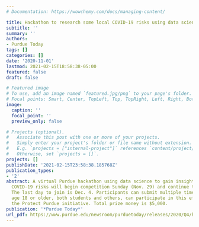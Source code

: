 ```yaml
---
# Documentation: https://wowchemy.com/docs/managing-content/

title: Hackathon to research some local COVID-19 risks using data science
subtitle: ''
summary: ''
authors:
- Purdue Today
tags: []
categories: []
date: '2020-11-01'
lastmod: 2021-02-15T18:58:38-05:00
featured: false
draft: false

# Featured image
# To use, add an image named `featured.jpg/png` to your page's folder.
# Focal points: Smart, Center, TopLeft, Top, TopRight, Left, Right, BottomLeft, Bottom, BottomRight.
image:
  caption: ''
  focal_point: ''
  preview_only: false

# Projects (optional).
#   Associate this post with one or more of your projects.
#   Simply enter your project's folder or file name without extension.
#   E.g. `projects = ["internal-project"]` references `content/project/deep-learning/index.md`.
#   Otherwise, set `projects = []`.
projects: []
publishDate: '2021-02-15T23:58:38.185768Z'
publication_types:
- '2'
abstract: A virtual Purdue hackathon using data science to gain insight into local
  COVID-19 risks will begin competition Sunday (Nov. 29) and continue through mid-December.
  The last day to join is Dec. 4. Participants can submit multiple times. Individuals
  age 18 or older, both students and others, can participate in this effort to strengthen
  the Protect Purdue initiative. Total prize money is $5,000.
publication: '*Purdue Today*'
url_pdf: https://www.purdue.edu/newsroom/purduetoday/releases/2020/Q4/hackathon-to-research-some-local-covid-19-risks-using-data-science.html
---
```

